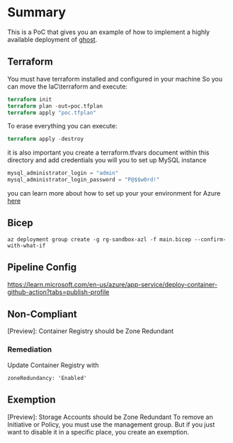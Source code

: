 # Summary
This is a PoC that gives you an example of how to implement a highly available deployment of [ghost](https://ghost.org/docs/).

## Terraform
You must have terraform installed and configured in your machine
So you can move the IaC\terraform and execute:

```terraform
terraform init
terraform plan -out=poc.tfplan
terraform apply "poc.tfplan"
```

To erase everything you can execute:
```terraform
terraform apply -destroy
```

it is also important you create a terraform.tfvars document within this directory and add credentials you will you to set up MySQL instance

```terraform
mysql_administrator_login = "admin"
mysql_administrator_login_password = "P@$$w0rd!"
```

you can learn more about how to set up your your environment for Azure [here](https://registry.terraform.io/providers/hashicorp/azurerm/latest/docs/guides/service_principal_client_certificate)

## Bicep

```bicep
az deployment group create -g rg-sandbox-azl -f main.bicep --confirm-with-what-if
```

## Pipeline Config
https://learn.microsoft.com/en-us/azure/app-service/deploy-container-github-action?tabs=publish-profile

## Non-Compliant
[Preview]: Container Registry should be Zone Redundant

### Remediation
Update Container Registry with
```bicep
zoneRedundancy: 'Enabled' 
```

## Exemption
[Preview]: Storage Accounts should be Zone Redundant
To remove an Initiative or Policy, you must use the management group. But if you just want to disable it in a specific place, you create an exemption.
